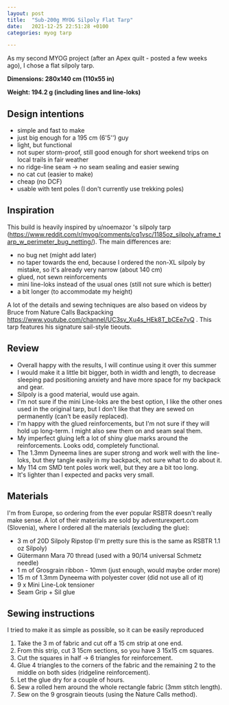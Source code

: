 ```yaml
---
layout: post
title:  "Sub-200g MYOG Silpoly Flat Tarp"
date:   2021-12-25 22:51:28 +0100
categories: myog tarp

---
```


As my second MYOG project (after an Apex quilt - posted a few weeks ago), I chose a flat silpoly tarp.

**Dimensions: 280x140 cm (110x55 in)**

**Weight: 194.2 g (including lines and line-loks)**

## Design intentions

- simple and fast to make
- just big enough for a 195 cm (6'5'') guy
- light, but functional
- not super storm-proof, still good enough for short weekend trips on local trails in fair weather
- no ridge-line seam -> no seam sealing and easier sewing
- no cat cut (easier to make)
- cheap (no DCF)
- usable with tent poles (I don't currently use trekking poles)

## Inspiration

This build is heavily inspired by u/noemazor 's silpoly tarp (https://www.reddit.com/r/myog/comments/cq1vsc/1185oz_silpoly_aframe_tarp_w_perimeter_bug_netting/). The main differences are:

- no bug net (might add later)
- no taper towards the end, because I ordered the non-XL silpoly by mistake, so it's already very narrow (about 140 cm)
- glued, not sewn reinforcements
- mini line-loks instead of the usual ones (still not sure which is better)
- a bit longer (to accommodate my height)

A lot of the details and sewing techniques are also based on videos by Bruce from Nature Calls Backpacking https://www.youtube.com/channel/UC3sv_Xu4s_HEk8T_bCEe7vQ . This tarp features his signature sail-style tieouts.

## Review

- Overall happy with the results, I will continue using it over this summer
- I would make it a little bit bigger, both in width and length, to decrease sleeping pad positioning anxiety and have more space for my backpack and gear.
- Silpoly is a good material, would use again.
- I'm not sure if the mini Line-loks are the best option, I like the other ones used in the original tarp, but I don't like that they are sewed on permanently (can't be easily replaced).
- I'm happy with the glued reinforcements, but I'm not sure if they will hold up long-term. I might also sew them on and seam seal them.
- My imperfect gluing left a lot of shiny glue marks around the reinforcements. Looks odd, completely functional.
- The 1.3mm Dyneema lines are super strong and work well with the line-loks, but they tangle easily in my backpack, not sure what to do about it.
- My 114 cm SMD tent poles work well, but they are a bit too long.
- It's lighter than I expected and packs very small.

## Materials

I'm from Europe, so ordering from the ever popular RSBTR doesn't really make sense. A lot of their materials are sold by adventurexpert.com (Slovenia), where I ordered all the materials (excluding the glue):

- 3 m of 20D Silpoly Ripstop (I'm pretty sure this is the same as RSBTR 1.1 oz Silpoly)
- Gütermann Mara 70 thread (used with a 90/14 universal Schmetz needle)
- 1 m of Grosgrain ribbon - 10mm (just enough, would maybe order more)
- 15 m of 1.3mm Dyneema with polyester cover (did not use all of it)
- 9 x Mini Line-Lok tensioner
- Seam Grip + Sil glue

## Sewing instructions

I tried to make it as simple as possible, so it can be easily reproduced

1. Take the 3 m of fabric and cut off a 15 cm strip at one end.
2. From this strip, cut 3 15cm sections, so you have 3 15x15 cm squares.
3. Cut the squares in half -> 6 triangles for reinforcement.
4. Glue 4 triangles to the corners of the fabric and the remaining 2 to the middle on both sides (ridgeline reinforcement).
5. Let the glue dry for a couple of hours.
6. Sew a rolled hem around the whole rectangle fabric (3mm stitch length).
7. Sew on the 9 grosgrain tieouts (using the Nature Calls method).

